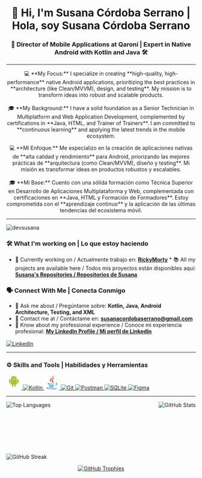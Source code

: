 <h1 align="center">👋 Hi, I'm Susana Córdoba Serrano | Hola, soy Susana Córdoba Serrano</h1>
<h3 align="center">🚀 Director of Mobile Applications at Qaroní | Expert in Native Android with Kotlin and Java 🛠️</h3>

---

<p align="center">
    💻 **My Focus:** I specialize in creating **high-quality, high-performance** native Android applications, prioritizing the best practices in **architecture (like Clean/MVVM), design, and testing**. My mission is to transform ideas into robust and scalable products.
    <br><br>
    🎓 **My Background:** I have a solid foundation as a Senior Technician in Multiplatform and Web Application Development, complemented by certifications in **Java, HTML, and Trainer of Trainers**. I am committed to **continuous learning** and applying the latest trends in the mobile ecosystem.
</p>

<p align="center">
    💻 **Mi Enfoque:** Me especializo en la creación de aplicaciones nativas de **alta calidad y rendimiento** para Android, priorizando las mejores prácticas de **arquitectura (como Clean/MVVM), diseño y testing**. Mi misión es transformar ideas en productos robustos y escalables.
    <br><br>
    🎓 **Mi Base:** Cuento con una sólida formación como Técnica Superior en Desarrollo de Aplicaciones Multiplataforma y Web, complementada con certificaciones en **Java, HTML y Formación de Formadores**. Estoy comprometida con el **aprendizaje continuo** y la aplicación de las últimas tendencias del ecosistema móvil.
</p>

---

<p align="left"> 
    <img src="https://komarev.com/ghpvc/?username=devsusana&label=Profile%20views&color=0e75b6&style=flat" alt="devsusana" /> 
</p>

### 🛠️ What I'm working on | Lo que estoy haciendo

* 🔭 Currently working on / Actualmente trabajo en: **[RickyMorty](https://github.com/DEVSusana/RickyMorty)** * 📚 All my projects are available here / Todos mis proyectos están disponibles aquí: **[Susana's Repositories / Repositorios de Susana](https://github.com/DEVSusana?tab=repositories)**

### 🗣️ Connect With Me | Conecta Conmigo

* 💬 Ask me about / Pregúntame sobre: **Kotlin, Java, Android Architecture, Testing, and XML**
* 📧 Contact me at / Contáctame en: **susanacordobaserrano@gmail.com**
* 📄 Know about my professional experience / Conoce mi experiencia profesional: **[My LinkedIn Profile / Mi perfil de LinkedIn](https://www.linkedin.com/in/susanacordobaserrano)**

<p align="left">
    <a href="https://linkedin.com/in/www.linkedin.com/in/susanacordobaserrano" target="_blank">
        <img align="center" src="https://raw.githubusercontent.com/rahuldkjain/github-profile-readme-generator/master/src/images/icons/Social/linked-in-alt.svg" alt="LinkedIn" height="30" width="40" />
    </a>
</p>

---

### ⚙️ Skills and Tools | Habilidades y Herramientas

<p align="left"> 
    <a href="https://developer.android.com" target="_blank" rel="noreferrer"> <img src="https://raw.githubusercontent.com/devicons/devicon/master/icons/android/android-original-wordmark.svg" alt="Android" width="40" height="40"/> </a> 
    <a href="https://kotlinlang.org" target="_blank" rel="noreferrer"> <img src="https://www.vectorlogo.zone/logos/kotlinlang/kotlinlang-icon.svg" alt="Kotlin" width="40" height="40"/> </a> 
    <a href="https://www.java.com" target="_blank" rel="noreferrer"> <img src="https://raw.githubusercontent.com/devicons/devicon/master/icons/java/java-original.svg" alt="Java" width="40" height="40"/> </a> 
    <a href="https://git-scm.com/" target="_blank" rel="noreferrer"> <img src="https://www.vectorlogo.zone/logos/git-scm/git-scm-icon.svg" alt="Git" width="40" height="40"/> </a> 
    <a href="https://postman.com" target="_blank" rel="noreferrer"> <img src="https://www.vectorlogo.zone/logos/getpostman/getpostman-icon.svg" alt="Postman" width="40" height="40"/> </a> 
    <a href="https://www.sqlite.org/" target="_blank" rel="noreferrer"> <img src="https://www.vectorlogo.zone/logos/sqlite/sqlite-icon.svg" alt="SQLite" width="40" height="40"/> </a> 
    <a href="https://www.figma.com/" target="_blank" rel="noreferrer"> <img src="https://www.vectorlogo.zone/logos/figma/figma-icon.svg" alt="Figma" width="40" height="40"/> </a> 
</p>

---

<p>
    <img align="right" src="https://github-readme-stats.vercel.app/api?username=devsusana&show_icons=true&locale=en&theme=radical" alt="GitHub Stats" />
    <img align="left" src="https://github-readme-stats.vercel.app/api/top-langs?username=devsusana&show_icons=true&locale=en&layout=compact&theme=radical" alt="Top Languages" />
    <br><br><br><br><br><br><br><br>
    <img align="center" src="https://github-readme-streak-stats.herokuapp.com/?user=devsusana&theme=radical" alt="GitHub Streak" />
</p>

<p align="center">
    <a href="https://github.com/ryo-ma/github-profile-trophy"><img src="https://github-profile-trophy.vercel.app/?username=devsusana" alt="GitHub Trophies" /></a> 
</p>

